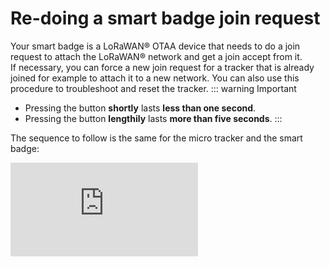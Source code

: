
# Re-doing a smart badge join request
Your smart badge is a LoRaWAN® OTAA device that needs to do a join request to attach the LoRaWAN® network and get a join accept from it.<br/>
If necessary, you can force a new join request for a tracker that is already joined for example to attach it to a new network. You can also use this procedure to troubleshoot and reset the tracker.
::: warning Important
 * Pressing the button **shortly** lasts **less than one second**.
 * Pressing the button **lengthily** lasts **more than five seconds**.
:::

The sequence to follow is the same for the micro tracker and the smart badge:
<html><iframe type="text/html" frameborder="0" allowfullscreen="1" src="https://www.youtube.com/embed/etZ0FA_ssso?" height="150px" width="300px"/></html>

1. **Make sure the tracker is switched off:** You can see it is switched off if it does not blink when you press the button once shortly.<br/>
    * If the tracker is on, then press long enough and the tracker will switch off with a beep.
    * Once you are sure the tracker is switched off, follow the steps below.<br/>


2. Follow this sequence:
    1. Press **four times shortly**.
    2. Press **once lengthily** **until** the tracker is turned on with **a small beep**
    3. Press **twice shortly**.
    4. Press **once lengthily** **until** the tracker is **turned off**.

3. Wait for the tracker to **blink**. It can take a few seconds.

4. **Wait for about 30 seconds** before switching on the tracker again.

5. Switch on the tracker by pressing **once lengthily** **until** the tracker **light is on with a melody**.<br/>
-> The tracker will send a join request message and **blink shortly multiple times** to indicate that the join request is in progress.
